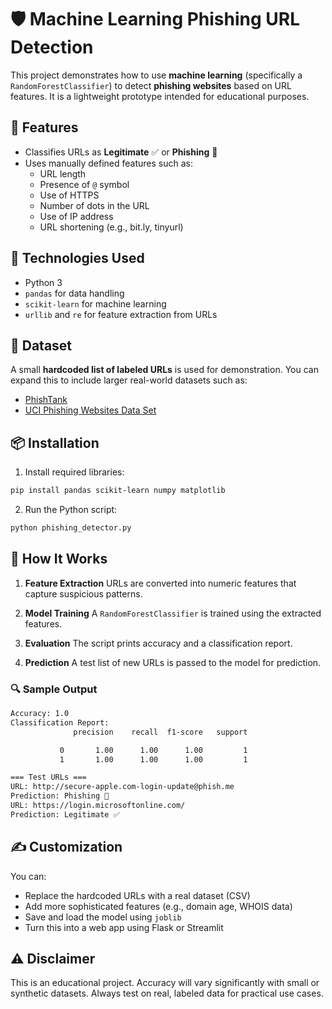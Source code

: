 # 🛡️ Machine Learning Phishing URL Detection

This project demonstrates how to use **machine learning** (specifically a `RandomForestClassifier`) to detect **phishing websites** based on URL features. It is a lightweight prototype intended for educational purposes.

## 🚀 Features

- Classifies URLs as **Legitimate** ✅ or **Phishing** 🚨
- Uses manually defined features such as:
  - URL length
  - Presence of `@` symbol
  - Use of HTTPS
  - Number of dots in the URL
  - Use of IP address
  - URL shortening (e.g., bit.ly, tinyurl)

## 🧠 Technologies Used

- Python 3
- `pandas` for data handling
- `scikit-learn` for machine learning
- `urllib` and `re` for feature extraction from URLs

## 📂 Dataset

A small **hardcoded list of labeled URLs** is used for demonstration. You can expand this to include larger real-world datasets such as:
- [PhishTank](https://www.phishtank.com/)
- [UCI Phishing Websites Data Set](https://archive.ics.uci.edu/ml/datasets/Phishing+Websites)

## 📦 Installation

1. Install required libraries:

```bash
pip install pandas scikit-learn numpy matplotlib
````

2. Run the Python script:

```bash
python phishing_detector.py
```

## 🧪 How It Works

1. **Feature Extraction**
   URLs are converted into numeric features that capture suspicious patterns.

2. **Model Training**
   A `RandomForestClassifier` is trained using the extracted features.

3. **Evaluation**
   The script prints accuracy and a classification report.

4. **Prediction**
   A test list of new URLs is passed to the model for prediction.

### 🔍 Sample Output

```bash
Accuracy: 1.0
Classification Report:
              precision    recall  f1-score   support

           0       1.00      1.00      1.00         1
           1       1.00      1.00      1.00         1

=== Test URLs ===
URL: http://secure-apple.com-login-update@phish.me
Prediction: Phishing 🚨
URL: https://login.microsoftonline.com/
Prediction: Legitimate ✅
```
## ✍️ Customization

You can:

* Replace the hardcoded URLs with a real dataset (CSV)
* Add more sophisticated features (e.g., domain age, WHOIS data)
* Save and load the model using `joblib`
* Turn this into a web app using Flask or Streamlit

## ⚠️ Disclaimer

This is an educational project. Accuracy will vary significantly with small or synthetic datasets. Always test on real, labeled data for practical use cases.
